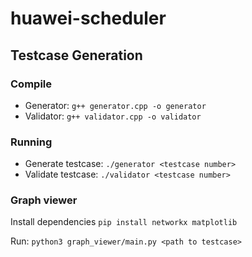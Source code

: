 # huawei-scheduler

## Testcase Generation

### Compile

 - Generator: `g++ generator.cpp -o generator`
 - Validator: `g++ validator.cpp -o validator`

### Running
 
 - Generate testcase: `./generator <testcase number>` 
 - Validate testcase: `./validator <testcase number>`

### Graph viewer
Install dependencies
`pip install networkx matplotlib`

Run:
`python3 graph_viewer/main.py <path to testcase>`
